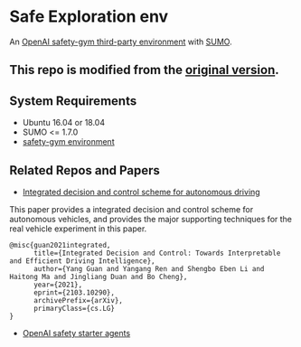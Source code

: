 # Safe Exploration env

An [OpenAI safety-gym third-party environment](https://openai.com/blog/safety-gym/) with [SUMO](https://www.eclipse.org/sumo/). 

## This repo is **modified** from the [original version](https://github.com/idthanm/env_build).

## System Requirements
- Ubuntu 16.04 or 18.04
- SUMO <= 1.7.0
- [safety-gym environment](https://github.com/openai/safety-gym)

## Related Repos and Papers
- [Integrated decision and control scheme for autonomous driving](https://arxiv.org/abs/2103.10290)

This paper provides a integrated decision and control scheme for autonomous vehicles, and provides the major supporting techniques for the real vehicle experiment in this paper.
```
@misc{guan2021integrated,
      title={Integrated Decision and Control: Towards Interpretable and Efficient Driving Intelligence}, 
      author={Yang Guan and Yangang Ren and Shengbo Eben Li and Haitong Ma and Jingliang Duan and Bo Cheng},
      year={2021},
      eprint={2103.10290},
      archivePrefix={arXiv},
      primaryClass={cs.LG}
}
```
- [OpenAI safety starter agents](https://github.com/openai/safety-starter-agents)

